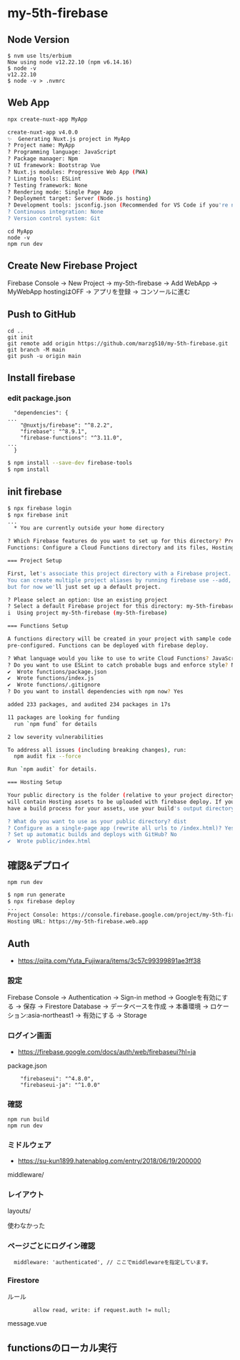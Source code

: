 # my-5th-firebase

## Node Version

```
$ nvm use lts/erbium
Now using node v12.22.10 (npm v6.14.16)
$ node -v
v12.22.10
$ node -v > .nvmrc
```

## Web App

```bash
npx create-nuxt-app MyApp

create-nuxt-app v4.0.0
✨  Generating Nuxt.js project in MyApp
? Project name: MyApp
? Programming language: JavaScript
? Package manager: Npm
? UI framework: Bootstrap Vue
? Nuxt.js modules: Progressive Web App (PWA)
? Linting tools: ESLint
? Testing framework: None
? Rendering mode: Single Page App
? Deployment target: Server (Node.js hosting)
? Development tools: jsconfig.json (Recommended for VS Code if you're not using typescript)
? Continuous integration: None
? Version control system: Git
```

```
cd MyApp
node -v
npm run dev
```

## Create New Firebase Project

Firebase Console
 -> New Project
   -> my-5th-firebase
 -> Add WebApp
   -> MyWebApp 
      hostingはOFF
      -> アプリを登録
      -> コンソールに進む

## Push to GitHub
```
cd ..
git init
git remote add origin https://github.com/marzg510/my-5th-firebase.git
git branch -M main
git push -u origin main
```

## Install firebase

### edit package.json

```
  "dependencies": {
...
    "@nuxtjs/firebase": "^8.2.2",
    "firebase": "^8.9.1",
    "firebase-functions": "^3.11.0",
...
  }
```

```bash
$ npm install --save-dev firebase-tools
$ npm install

```

## init firebase

```bash
$ npx firebase login
$ npx firebase init
...
  * You are currently outside your home directory

? Which Firebase features do you want to set up for this directory? Press Space to select features, then Enter to confirm your choices. 
Functions: Configure a Cloud Functions directory and its files, Hosting: Configure files for Firebase Hosting and (optionally) set up GitHub Action deploys

=== Project Setup

First, let's associate this project directory with a Firebase project.
You can create multiple project aliases by running firebase use --add, 
but for now we'll just set up a default project.

? Please select an option: Use an existing project
? Select a default Firebase project for this directory: my-5th-firebase (my-5th-firebase)
i  Using project my-5th-firebase (my-5th-firebase)

=== Functions Setup

A functions directory will be created in your project with sample code
pre-configured. Functions can be deployed with firebase deploy.

? What language would you like to use to write Cloud Functions? JavaScript
? Do you want to use ESLint to catch probable bugs and enforce style? No
✔  Wrote functions/package.json
✔  Wrote functions/index.js
✔  Wrote functions/.gitignore
? Do you want to install dependencies with npm now? Yes

added 233 packages, and audited 234 packages in 17s

11 packages are looking for funding
  run `npm fund` for details

2 low severity vulnerabilities

To address all issues (including breaking changes), run:
  npm audit fix --force

Run `npm audit` for details.

=== Hosting Setup

Your public directory is the folder (relative to your project directory) that
will contain Hosting assets to be uploaded with firebase deploy. If you
have a build process for your assets, use your build's output directory.

? What do you want to use as your public directory? dist
? Configure as a single-page app (rewrite all urls to /index.html)? Yes
? Set up automatic builds and deploys with GitHub? No
✔  Wrote public/index.html


```


## 確認&デプロイ

```
npm run dev
```

```bash
$ npm run generate
$ npx firebase deploy
...
Project Console: https://console.firebase.google.com/project/my-5th-firebase/overview
Hosting URL: https://my-5th-firebase.web.app
```

## Auth

- https://qiita.com/Yuta_Fujiwara/items/3c57c99399891ae3ff38

### 設定

Firebase Console
  -> Authentication
    -> Sign-in method
      -> Googleを有効にする
        -> 保存
  -> Firestore Database
    -> データベースを作成
      -> 本番環境
        -> ロケーション:asia-northeast1
          -> 有効にする
  -> Storage

### ログイン画面

- https://firebase.google.com/docs/auth/web/firebaseui?hl=ja

package.json
```
    "firebaseui": "^4.8.0",
    "firebaseui-ja": "^1.0.0"
```

### 確認

```
npm run build
npm run dev
```

### ミドルウェア

- https://su-kun1899.hatenablog.com/entry/2018/06/19/200000

middleware/

### レイアウト

layouts/

使わなかった

### ページごとにログイン確認

```
  middleware: 'authenticated', // ここでmiddlewareを指定しています。
```

### Firestore

ルール
```
	    allow read, write: if request.auth != null;
```

message.vue


## functionsのローカル実行

